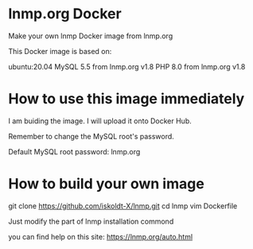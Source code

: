 # lnmp.org Docker
Make your own lnmp Docker image from lnmp.org 

This Docker image is based on:

ubuntu:20.04
MySQL 5.5 from lnmp.org v1.8
PHP 8.0 from lnmp.org v1.8

# How to use this image immediately

I am buiding the image. I will upload it onto Docker Hub.

Remember to change the MySQL root's password.

Default MySQL root password:
lnmp.org

# How to build your own image

git clone https://github.com/iskoldt-X/lnmp.git
cd lnmp
vim Dockerfile

Just modify the part of lnmp installation commond

you can find help on this site:
https://lnmp.org/auto.html

